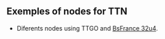 ## Exemples of nodes for TTN

* Diferents nodes using TTGO and [BsFrance 32u4](https://bsfrance.fr/lora-long-range/1345-LoRa32u4-II-Lora-LiPo-Atmega32u4-SX1276-HPD13-868MHZ-EU-Antenna.html).
